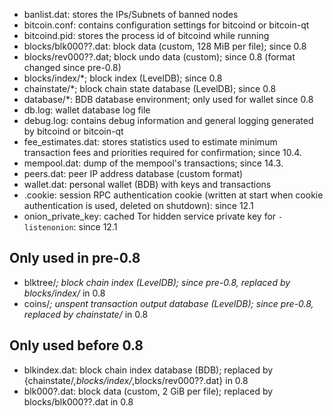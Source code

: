
* banlist.dat: stores the IPs/Subnets of banned nodes
* bitcoin.conf: contains configuration settings for bitcoind or bitcoin-qt
* bitcoind.pid: stores the process id of bitcoind while running
* blocks/blk000??.dat: block data (custom, 128 MiB per file); since 0.8
* blocks/rev000??.dat; block undo data (custom); since 0.8 (format changed since pre-0.8)
* blocks/index/*; block index (LevelDB); since 0.8
* chainstate/*; block chain state database (LevelDB); since 0.8
* database/*: BDB database environment; only used for wallet since 0.8
* db.log: wallet database log file
* debug.log: contains debug information and general logging generated by bitcoind or bitcoin-qt
* fee_estimates.dat: stores statistics used to estimate minimum transaction fees and priorities required for confirmation; since 10.4.
* mempool.dat: dump of the mempool's transactions; since 14.3.
* peers.dat: peer IP address database (custom format)
* wallet.dat: personal wallet (BDB) with keys and transactions
* .cookie: session RPC authentication cookie (written at start when cookie authentication is used, deleted on shutdown): since 12.1
* onion_private_key: cached Tor hidden service private key for `-listenonion`: since 12.1

Only used in pre-0.8
---------------------
* blktree/*; block chain index (LevelDB); since pre-0.8, replaced by blocks/index/* in 0.8
* coins/*; unspent transaction output database (LevelDB); since pre-0.8, replaced by chainstate/* in 0.8

Only used before 0.8
---------------------
* blkindex.dat: block chain index database (BDB); replaced by {chainstate/*,blocks/index/*,blocks/rev000??.dat} in 0.8
* blk000?.dat: block data (custom, 2 GiB per file); replaced by blocks/blk000??.dat in 0.8
